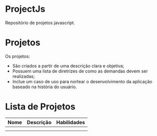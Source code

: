 # ProjectJs
Repositório de projetos javascript.

# Projetos
Os projetos:

- São criados a partir de uma descrição clara e objetiva;
- Possuem uma lista de diretrizes de como as demandas devem ser realizadas;
- Inclue um caso de uso para nortear o desenvolvimento da aplicação baseado  na história do usuário. 

# Lista de Projetos


| Nome                |  Descrição          | Habilidades |
| ------------------- | ------------------- |-------------|
|                     |                     |             |
|                     |                     |             |
